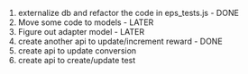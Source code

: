 1. externalize db and refactor the code in eps_tests.js - DONE
2. Move some code to models - LATER
3. Figure out adapter model - LATER
4. create another api to update/increment reward - DONE
5. create api to update conversion
6. create api to create/update test
